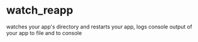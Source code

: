 # watch_reapp
watches your app's directory and restarts your app, logs console output of your app to file and to console
